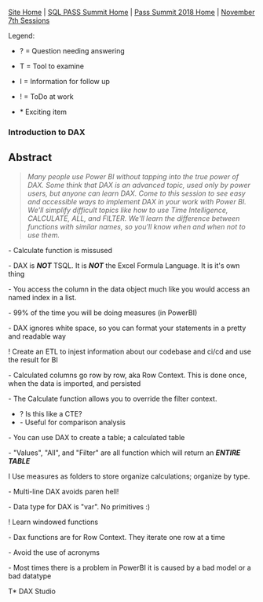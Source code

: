 [Site Home](../../../../index) | [SQL PASS Summit Home](../../../index) | [Pass Summit 2018 Home](../../index) | [November 7th Sessions](./index)

Legend:

- ? = Question needing answering

- T = Tool to examine

- I = Information for follow up

- ! = ToDo at work

- \* Exciting item

### Introduction to DAX

## Abstract

> *Many people use Power BI without tapping into the true power of DAX. Some think that DAX is an advanced topic, used only by power users, but anyone can learn DAX. Come to this session to see easy and accessible ways to implement DAX in your work with Power BI. We'll simplify difficult topics like how to use Time Intelligence, CALCULATE, ALL, and FILTER. We'll learn the difference between functions with similar names, so you'll know when and when not to use them.*

\- Calculate function is missused

\- DAX is __***NOT***__ TSQL. It is __***NOT***__ the Excel Formula Language. It is it's own thing

\- You access the column in the data object much like you would access an named index in a list.

\- 99% of the time you will be doing measures (in PowerBI)

\- DAX ignores white space, so you can format your statements in a pretty and readable way

! Create an ETL to injest information about our codebase and ci/cd and use the result for BI

\- Calculated columns go row by row, aka Row Context. This is done once, when the data is imported, and persisted

\- The Calculate function allows you to override the filter context.
* ? Is this like a CTE?
* \- Useful for comparison analysis

\- You can use DAX to create a table; a calculated table

\- "Values", "All", and "Filter" are all function which will return an __***ENTIRE TABLE***__

I Use measures as folders to store organize calculations; organize by type.

\- Multi-line DAX avoids paren hell!

\- Data type for DAX is "var". No primitives :)

! Learn windowed functions

\- Dax functions are for Row Context. They iterate one row at a time

\- Avoid the use of acronyms

\- Most times there is a problem in PowerBI it is caused by a bad model or a bad datatype

T* DAX Studio